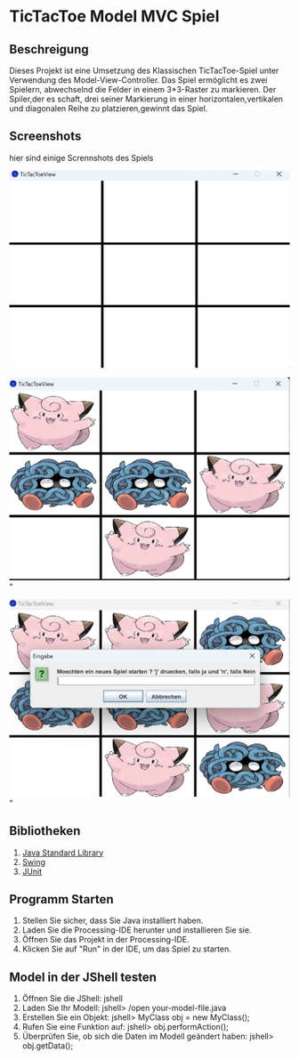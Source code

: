 # TicTacToe Model MVC Spiel

## Beschreigung
Dieses Projekt ist eine Umsetzung des Klassischen TicTacToe-Spiel unter Verwendung des Model-View-Controller. Das Spiel ermöglicht es zwei Spielern, abwechselnd die Felder in einem 3*3-Raster zu markieren. Der Spiler,der es schaft, drei seiner Markierung in einer horizontalen,vertikalen und diagonalen Reihe zu platzieren,gewinnt das Spiel.

## Screenshots
hier sind einige Scrennshots des Spiels

<img src="images/Screenshot 1.png" alt= />

<img src="images/Screenshot 2.png" alt= />"

<img src="images/Screenshot3.png" alt= />"

## Bibliotheken

1. [Java Standard Library]( https://docs.oracle.com/en/java/javase/11/docs/api/index.html)
2. [Swing](https://docs.oracle.com/javase/tutorial/uiswing/index.html)
3. [JUnit](https://junit.org/junit5/)

## Programm Starten
1. Stellen Sie sicher, dass Sie Java installiert haben.
2. Laden Sie die Processing-IDE herunter und installieren Sie sie.
3. Öffnen Sie das Projekt in der Processing-IDE.
4. Klicken Sie auf "Run" in der IDE, um das Spiel zu starten.

## Model in der JShell testen
1. Öffnen Sie die JShell: jshell
2. Laden Sie Ihr Modell: jshell> /open your-model-file.java
3. Erstellen Sie ein Objekt: jshell> MyClass obj = new MyClass();
4. Rufen Sie eine Funktion auf: jshell> obj.performAction();
5. Überprüfen Sie, ob sich die Daten im Modell geändert haben: jshell> obj.getData(); 


